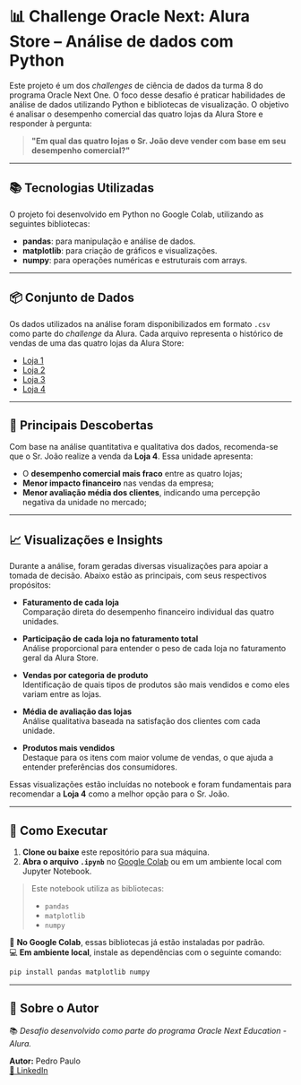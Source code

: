 
# 📊 Challenge Oracle Next: Alura Store – Análise de dados com Python

Este projeto é um dos *challenges* de ciência de dados da turma 8 do programa Oracle Next One. O foco desse desafio é praticar habilidades de análise de dados utilizando Python e bibliotecas de visualização. O objetivo é analisar o desempenho comercial das quatro lojas da Alura Store e responder à pergunta:

> **"Em qual das quatro lojas o Sr. João deve vender com base em seu desempenho comercial?"**

---

## 📚 Tecnologias Utilizadas

O projeto foi desenvolvido em Python no Google Colab, utilizando as seguintes bibliotecas:

- **pandas**: para manipulação e análise de dados.
- **matplotlib**: para criação de gráficos e visualizações.
- **numpy**: para operações numéricas e estruturais com arrays.

---

## 📦 Conjunto de Dados

Os dados utilizados na análise foram disponibilizados em formato `.csv` como parte do *challenge* da Alura. Cada arquivo representa o histórico de vendas de uma das quatro lojas da Alura Store:

- [Loja 1](https://raw.githubusercontent.com/alura-es-cursos/challenge1-data-science/refs/heads/main/base-de-dados-challenge-1/loja_1.csv)
- [Loja 2](https://raw.githubusercontent.com/alura-es-cursos/challenge1-data-science/refs/heads/main/base-de-dados-challenge-1/loja_2.csv)
- [Loja 3](https://raw.githubusercontent.com/alura-es-cursos/challenge1-data-science/refs/heads/main/base-de-dados-challenge-1/loja_3.csv)
- [Loja 4](https://raw.githubusercontent.com/alura-es-cursos/challenge1-data-science/refs/heads/main/base-de-dados-challenge-1/loja_4.csv)

---

## 🧠 Principais Descobertas

Com base na análise quantitativa e qualitativa dos dados, recomenda-se que o Sr. João realize a venda da **Loja 4**. Essa unidade apresenta:

- O **desempenho comercial mais fraco** entre as quatro lojas;
- **Menor impacto financeiro** nas vendas da empresa;
- **Menor avaliação média dos clientes**, indicando uma percepção negativa da unidade no mercado;

---

## 📈 Visualizações e Insights

Durante a análise, foram geradas diversas visualizações para apoiar a tomada de decisão. Abaixo estão as principais, com seus respectivos propósitos:

- **Faturamento de cada loja**  
  Comparação direta do desempenho financeiro individual das quatro unidades.

- **Participação de cada loja no faturamento total**  
  Análise proporcional para entender o peso de cada loja no faturamento geral da Alura Store.

- **Vendas por categoria de produto**  
  Identificação de quais tipos de produtos são mais vendidos e como eles variam entre as lojas.

- **Média de avaliação das lojas**  
  Análise qualitativa baseada na satisfação dos clientes com cada unidade.

- **Produtos mais vendidos**  
  Destaque para os itens com maior volume de vendas, o que ajuda a entender preferências dos consumidores.

Essas visualizações estão incluídas no notebook e foram fundamentais para recomendar a **Loja 4** como a melhor opção para o Sr. João.

---

## 🚀 Como Executar

1. **Clone ou baixe** este repositório para sua máquina.
2. **Abra o arquivo `.ipynb`** no [Google Colab](https://colab.research.google.com/) ou em um ambiente local com Jupyter Notebook.

> Este notebook utiliza as bibliotecas:
> - `pandas`
> - `matplotlib`
> - `numpy`

📌 **No Google Colab**, essas bibliotecas já estão instaladas por padrão.  
💻 **Em ambiente local**, instale as dependências com o seguinte comando:

```bash
pip install pandas matplotlib numpy
```

---

## 👤 Sobre o Autor

📚 *Desafio desenvolvido como parte do programa Oracle Next Education - Alura.*

**Autor:** Pedro Paulo  
[🔗 LinkedIn](https://www.linkedin.com/in/olipedropaulo/)
